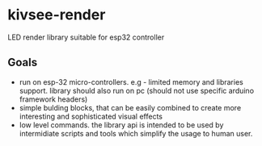 # kivsee-render

LED render library suitable for esp32 controller

## Goals

- run on esp-32 micro-controllers. e.g - limited memory and libraries support. library should also run on pc (should not use specific arduino framework headers)
- simple bulding blocks, that can be easily combined to create more interesting and sophisticated visual effects
- low level commands. the library api is intended to be used by intermidiate scripts and tools which simplify the usage to human user.
